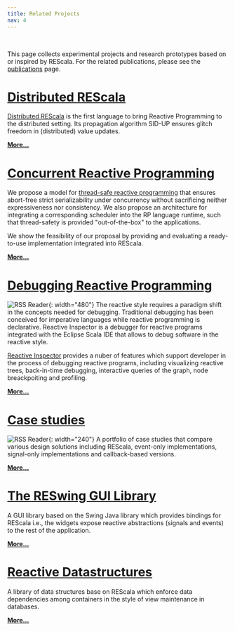 ```yaml
---
title: Related Projects
nav: 4
---
```



<br />


This page collects experimental projects and research prototypes based on or inspired by REScala. For the related publications, please see the [publications](../publications/) page.




# [Distributed REScala](../distributed/)

[Distributed REScala](../distributed/) is the first language to bring Reactive Programming to the distributed setting. Its propagation algorithm SID-UP ensures glitch freedom in (distributed) value updates.

[**More...**](../distributed/)





# [Concurrent Reactive Programming](../concurrent/)

We propose a model for [thread-safe reactive programming](../concurrent/) that ensures abort-free strict serializability
under concurrency without sacrificing neither expressiveness nor consistency. We also propose an architecture
for integrating a corresponding scheduler into the RP language runtime, such that thread-safety is provided
"out-of-the-box" to the applications.

We show the feasibility of our proposal by providing and evaluating a ready-to-use implementation
integrated into REScala. 

[**More...**](./concurrent/)





# [Debugging Reactive Programming](https://guidosalva.github.io/reactive-inspector/)

![RSS Reader](images/highlight-dependencies-children.png){: width="480"}
The reactive style requires a paradigm shift in the concepts needed for debugging. Traditional debugging has been conceived for imperative languages while reactive programming is declarative. Reactive Inspector is a debugger for reactive programs integrated with the Eclipse Scala IDE that allows to debug software in the reactive style.

[Reactive Inspector](https://guidosalva.github.io/reactive-inspector/)
 provides a nuber of features which support developer in the process of debugging reactive programs, including visualizing reactive trees, back-in-time debugging, interactive queries of the graph, node breackpoiting and profiling.

 [**More...**](https://guidosalva.github.io/reactive-inspector/)




# [Case studies](./studies/)

![RSS Reader](images/shapes.png){: width="240"}
A portfolio of case studies that compare various design solutions including REScala, event-only implementations, signal-only implementations and callback-based versions.

[**More...**](./studies/)




# [The RESwing GUI Library](../reswing/)

A GUI library based on the Swing Java library which provides bindings for REScala i.e., the widgets expose reactive abstractions (signals and events) to the rest of the application.

[**More...**](../reswing/)



# [Reactive Datastructures](../datastructures/)

A library of data structures base on REScala which enforce data dependencies among containers in the style of view maintenance in databases.   

[**More...**](../datastructures/)













